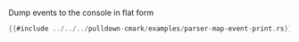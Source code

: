 Dump events to the console in flat form

```rust
{{#include ../../../pulldown-cmark/examples/parser-map-event-print.rs}}
```
